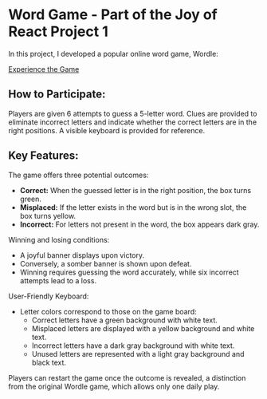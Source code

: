 # Word Game - Part of the Joy of React Project 1

In this project, I developed a popular online word game, Wordle:

[Experience the Game](https://word-game-fahad.netlify.app/)

## How to Participate:

Players are given 6 attempts to guess a 5-letter word. Clues are provided to eliminate incorrect letters and indicate whether the correct letters are in the right positions. A visible keyboard is provided for reference.

## Key Features:

The game offers three potential outcomes:

- **Correct:** When the guessed letter is in the right position, the box turns green.
- **Misplaced:** If the letter exists in the word but is in the wrong slot, the box turns yellow.
- **Incorrect:** For letters not present in the word, the box appears dark gray.

Winning and losing conditions:

- A joyful banner displays upon victory.
- Conversely, a somber banner is shown upon defeat.
- Winning requires guessing the word accurately, while six incorrect attempts lead to a loss.

User-Friendly Keyboard:

- Letter colors correspond to those on the game board:
  - Correct letters have a green background with white text.
  - Misplaced letters are displayed with a yellow background and white text.
  - Incorrect letters have a dark gray background with white text.
  - Unused letters are represented with a light gray background and black text.

Players can restart the game once the outcome is revealed, a distinction from the original Wordle game, which allows only one daily play.
